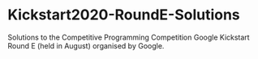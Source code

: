 # Kickstart2020-RoundE-Solutions

Solutions to the Competitive Programming Competition Google Kickstart Round E (held in August) organised by Google.
